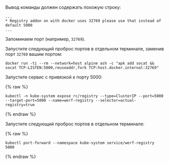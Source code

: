 Вывод команды должен содержать похожую строку:

```
...
* Registry addon on with docker uses 32769 please use that instead of default 5000
...
```

Запоминаем порт (например, `32769`).

Запустите следующий проброс портов в отдельном терминале, заменив порт `32769` вашим портом:

```shell
docker run -ti --rm --network=host alpine ash -c "apk add socat && socat TCP-LISTEN:5000,reuseaddr,fork TCP:host.docker.internal:32769"
```

Запустите сервис с привязкой к порту 5000:

{% raw %}
```shell
kubectl -n kube-system expose rc/registry --type=ClusterIP --port=5000 --target-port=5000 --name=werf-registry --selector=actual-registry=true
```
{% endraw %}

Запустите следующий проброс портов в отдельном терминале:

{% raw %}
```shell
kubectl port-forward --namespace kube-system service/werf-registry 5000
```
{% endraw %}